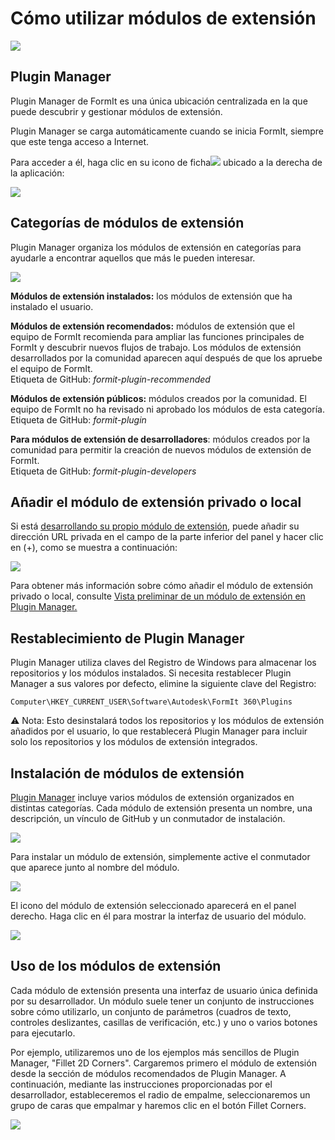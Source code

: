 # Cómo utilizar módulos de extensión

![](<../.gitbook/assets/g3 (1).gif>)

## Plugin Manager

Plugin Manager de FormIt es una única ubicación centralizada en la que puede descubrir y gestionar módulos de extensión.

Plugin Manager se carga automáticamente cuando se inicia FormIt, siempre que este tenga acceso a Internet.

Para acceder a él, haga clic en su icono de ficha![](https://formit3d.github.io/FormItExamplePlugins/docs/images/PluginManagerTab.PNG) ubicado a la derecha de la aplicación:

![](../.gitbook/assets/c1.PNG)

## Categorías de módulos de extensión

Plugin Manager organiza los módulos de extensión en categorías para ayudarle a encontrar aquellos que más le pueden interesar.

![](../.gitbook/assets/d16.png)

**Módulos de extensión instalados:** los módulos de extensión que ha instalado el usuario.&#x20;

**Módulos de extensión recomendados:** módulos de extensión que el equipo de FormIt recomienda para ampliar las funciones principales de FormIt y descubrir nuevos flujos de trabajo. Los módulos de extensión desarrollados por la comunidad aparecen aquí después de que los apruebe el equipo de FormIt.\
Etiqueta de GitHub: _formit-plugin-recommended_

**Módulos de extensión públicos:** módulos creados por la comunidad. El equipo de FormIt no ha revisado ni aprobado los módulos de esta categoría. \
Etiqueta de GitHub: _formit-plugin_

**Para módulos de extensión de desarrolladores**: módulos creados por la comunidad para permitir la creación de nuevos módulos de extensión de FormIt. \
Etiqueta de GitHub: _formit-plugin-developers_

## Añadir el módulo de extensión privado o local

Si está [desarrollando su propio módulo de extensión](how-to-develop-plugins/), puede añadir su dirección URL privada en el campo de la parte inferior del panel y hacer clic en (+), como se muestra a continuación:

![](../.gitbook/assets/d4.PNG)

Para obtener más información sobre cómo añadir el módulo de extensión privado o local, consulte [Vista preliminar de un módulo de extensión en Plugin Manager. ](how-to-develop-plugins/advanced-development/previewing-a-plugin-in-the-plugin-manager.md)

## Restablecimiento de Plugin Manager

Plugin Manager utiliza claves del Registro de Windows para almacenar los repositorios y los módulos instalados. Si necesita restablecer Plugin Manager a sus valores por defecto, elimine la siguiente clave del Registro:

`Computer\HKEY_CURRENT_USER\Software\Autodesk\FormIt 360\Plugins`

⚠️ Nota: Esto desinstalará todos los repositorios y los módulos de extensión añadidos por el usuario, lo que restablecerá Plugin Manager para incluir solo los repositorios y los módulos de extensión integrados.

## Instalación de módulos de extensión

[Plugin Manager](how-to-use-plug-ins.md#plugin-manager) incluye varios módulos de extensión organizados en distintas categorías. Cada módulo de extensión presenta un nombre, una descripción, un vínculo de GitHub y un conmutador de instalación.&#x20;

![](../.gitbook/assets/d5.PNG)

Para instalar un módulo de extensión, simplemente active el conmutador que aparece junto al nombre del módulo.&#x20;

![](../.gitbook/assets/d6.png)

El icono del módulo de extensión seleccionado aparecerá en el panel derecho. Haga clic en él para mostrar la interfaz de usuario del módulo.

![](../.gitbook/assets/d7.PNG)

## Uso de los módulos de extensión

Cada módulo de extensión presenta una interfaz de usuario única definida por su desarrollador. Un módulo suele tener un conjunto de instrucciones sobre cómo utilizarlo, un conjunto de parámetros (cuadros de texto, controles deslizantes, casillas de verificación, etc.) y uno o varios botones para ejecutarlo.

Por ejemplo, utilizaremos uno de los ejemplos más sencillos de Plugin Manager, "Fillet 2D Corners". Cargaremos primero el módulo de extensión desde la sección de módulos recomendados de Plugin Manager. A continuación, mediante las instrucciones proporcionadas por el desarrollador, estableceremos el radio de empalme, seleccionaremos un grupo de caras que empalmar y haremos clic en el botón Fillet Corners.

![](../.gitbook/assets/g4.gif)

##

